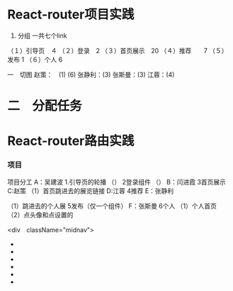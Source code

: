 
# React-router项目实践

1. 分组
一共七个link

（１）引导页　４
（２）登录　2
（３）首页展示　20
（４）推荐　　7
（５）发布  1
（６）个人  6

一　切图
 赵策：　(1) (6)
 张静利：(3)
 张斯曼：(3)
 江蓉：(4)

二　分配任务
=======
# React-router路由实践
### 项目

项目分工
A：吴建波
1.引导页的轮播 （）
2登录组件 （）
B：闫进霞
3首页展示
C:赵策
（1）首页跳进去的展览链接
D:江蓉
4推荐
E：张静利

（1）跳进去的个人展
5发布（仅一个组件）
F：张斯曼
6个人
（1）个人首页
（2）点头像和点设置的


<div　className="midnav">
  <ul onTouchMove={this.handleTouch.bind(this)}>
    <li> <img　src= {Img1}/></li>
    <li> <img　src= {Img2}/></li>
    <li> <img　src= {Img3}/></li>
    <li><img　src= {Img4}/></li>
    <li> <img　src= {Img5}/></li>
    <li> <img　src= {Img6}/></li>
  </ul>
</div>
